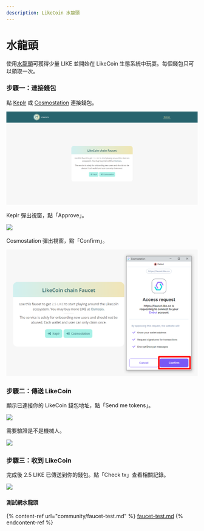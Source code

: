 ```yaml
---
description: LikeCoin 水龍頭
---
```


# 水龍頭

使用[水龍頭](https://faucet.like.co/)可獲得少量 LIKE 並開始在 LikeCoin 生態系統中玩耍。每個錢包只可以領取一次。

### 步驟一：連接錢包

點 [Keplr](wallet/keplr/) 或 [Cosmostation](wallet/cosmostation-liu-lan-qi-qian-bao/) 連接錢包。

![](<../.gitbook/assets/faucet 1.png>)

Keplr 彈出視窗，點「Approve」。

![](<../.gitbook/assets/faucet 2.png>)

Cosmostation 彈出視窗，點「Confirm」。

![](<../.gitbook/assets/faucet 2.5.png>)

### 步驟二：傳送 LikeCoin

顯示已連接你的 LikeCoin 錢包地址，點「Send me tokens」。

![](<../.gitbook/assets/faucet 3.png>)

需要驗證是不是機械人。

![](<../.gitbook/assets/faucet 4.png>)

### 步驟三：收到 LikeCoin

完成後 2.5 LIKE 已傳送到你的錢包。點「Check tx」查看相關記錄。

![](<../.gitbook/assets/faucet 5.png>)

#### 測試網水龍頭

{% content-ref url="community/faucet-test.md" %}
[faucet-test.md](community/faucet-test.md)
{% endcontent-ref %}
